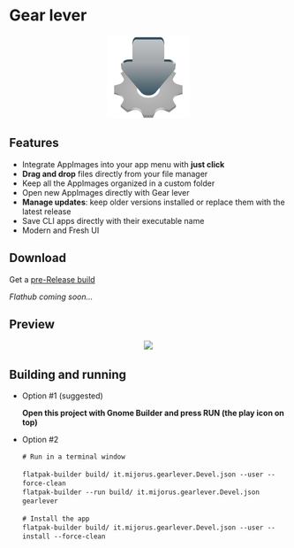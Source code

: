 # Gear lever


<p align="center">
  <img width="150" src="data/icons/hicolor/scalable/apps/it.mijorus.gearlever.svg">
</p>

## Features
- Integrate AppImages into your app menu with **just click**
- **Drag and drop** files directly from your file manager
- Keep all the AppImages organized in a custom folder
- Open new AppImages directly with Gear lever
- **Manage updates**: keep older versions installed or replace them with the latest release
- Save CLI apps directly with their executable name
- Modern and Fresh UI

## Download
Get a [pre-Release build](https://github.com/mijorus/gearlever/releases)

*Flathub coming soon...*

## Preview
<p align="center">
  <img width="850" src="https://raw.githubusercontent.com/mijorus/gearlever/master/docs/gearlever3.png">
</p>

## Building and running
- Option #1 (suggested)

  **Open this project with Gnome Builder and press RUN (the play icon on top)**

- Option #2
  ```
  # Run in a terminal window

  flatpak-builder build/ it.mijorus.gearlever.Devel.json --user --force-clean
  flatpak-builder --run build/ it.mijorus.gearlever.Devel.json gearlever

  # Install the app
  flatpak-builder build/ it.mijorus.gearlever.Devel.json --user --install --force-clean
  ```
